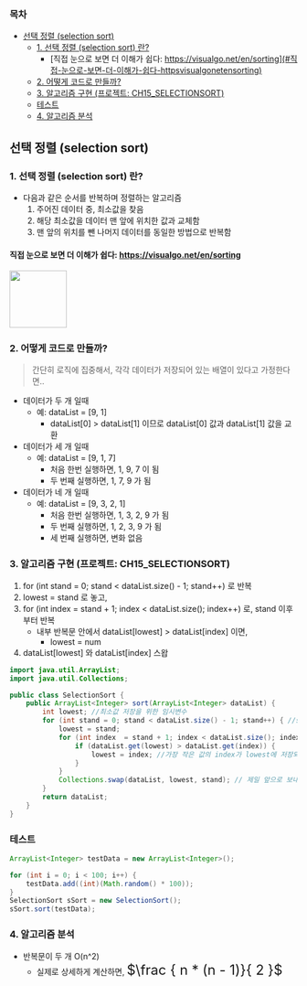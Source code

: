 ### 목차
- [선택 정렬 (selection sort)](#선택-정렬-selection-sort)
  - [1. 선택 정렬 (selection sort) 란?](#1-선택-정렬-selection-sort-란)
    - [직접 눈으로 보면 더 이해가 쉽다: https://visualgo.net/en/sorting](#직접-눈으로-보면-더-이해가-쉽다-httpsvisualgonetensorting)
  - [2. 어떻게 코드로 만들까?](#2-어떻게-코드로-만들까)
  - [3. 알고리즘 구현 (프로젝트: CH15_SELECTIONSORT)](#3-알고리즘-구현-프로젝트-ch15_selectionsort)
  - [테스트](#테스트)
  - [4. 알고리즘 분석](#4-알고리즘-분석)
## 선택 정렬 (selection sort) 
### 1. 선택 정렬 (selection sort) 란?
* 다음과 같은 순서를 반복하며 정렬하는 알고리즘
  1. 주어진 데이터 중, 최소값을 찾음
  2. 해당 최소값을 데이터 맨 앞에 위치한 값과 교체함
  3. 맨 앞의 위치를 뺀 나머지 데이터를 동일한 방법으로 반복함

#### 직접 눈으로 보면 더 이해가 쉽다: https://visualgo.net/en/sorting

<img src="https://upload.wikimedia.org/wikipedia/commons/9/94/Selection-Sort-Animation.gif" width=100>

### 2. 어떻게 코드로 만들까?

> 간단히 로직에 집중해서, 각각 데이터가 저장되어 있는 배열이 있다고 가정한다면.. 

* 데이터가 두 개 일때
  - 예: dataList = [9, 1]
    - dataList[0] > dataList[1] 이므로 dataList[0] 값과 dataList[1] 값을 교환
* 데이터가 세 개 일때
  - 예: dataList = [9, 1, 7]
    - 처음 한번 실행하면, 1, 9, 7 이 됨
    - 두 번째 실행하면, 1, 7, 9 가 됨
* 데이터가 네 개 일때
  - 예: dataList = [9, 3, 2, 1]
    - 처음 한번 실행하면, 1, 3, 2, 9 가 됨
    - 두 번째 실행하면, 1, 2, 3, 9 가 됨
    - 세 번째 실행하면, 변화 없음

### 3. 알고리즘 구현 (프로젝트: CH15_SELECTIONSORT)
1. for (int stand = 0; stand < dataList.size() - 1; stand++) 로 반복
2. lowest = stand 로 놓고,
3. for (int index = stand + 1; index < dataList.size(); index++) 로, stand 이후부터 반복
   - 내부 반복문 안에서 dataList[lowest] > dataList[index] 이면, 
     - lowest = num
4. dataList[lowest] 와 dataList[index] 스왑

```java
import java.util.ArrayList;
import java.util.Collections;

public class SelectionSort {
    public ArrayList<Integer> sort(ArrayList<Integer> dataList) {
        int lowest; //최소값 저장을 위한 임시변수
        for (int stand = 0; stand < dataList.size() - 1; stand++) { //stand는 반복한 회수
            lowest = stand; 
            for (int index  = stand + 1; index < dataList.size(); index++) {
                if (dataList.get(lowest) > dataList.get(index)) {
                    lowest = index; //가장 작은 값의 index가 lowest에 저장되어 있겠지?
                }
            }
            Collections.swap(dataList, lowest, stand); // 제일 앞으로 보내주기
        }
        return dataList;
    }
}
```

### 테스트
```java
ArrayList<Integer> testData = new ArrayList<Integer>();

for (int i = 0; i < 100; i++) {
    testData.add((int)(Math.random() * 100));
}
SelectionSort sSort = new SelectionSort();
sSort.sort(testData);
```

### 4. 알고리즘 분석
* 반복문이 두 개 O(n^2)
  - 실제로 상세하게 계산하면, <font size=5em>$\frac { n * (n - 1)}{ 2 }$</font>
